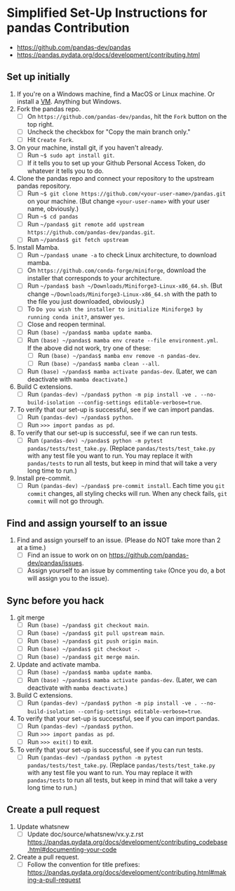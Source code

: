 # Simplified Set-Up Instructions for pandas Contribution

* https://github.com/pandas-dev/pandas
* https://pandas.pydata.org/docs/development/contributing.html

## Set up initially

1. If you're on a Windows machine, find a MacOS or Linux machine. Or install a [VM](https://www.virtualbox.org/). Anything but Windows.
1. Fork the pandas repo.
	* [ ] On `https://github.com/pandas-dev/pandas`, hit the `Fork` button on the top right.
	* [ ] Uncheck the checkbox for "Copy the main branch only."
	* [ ] Hit `Create Fork`.
1. On your machine, install git, if you haven't already.
	* [ ] Run `~$ sudo apt install git`.
	* [ ] If it tells you to set up your Github Personal Access Token, do whatever it tells you to do.
1. Clone the pandas repo and connect your repository to the upstream pandas repository.
	* [ ] Run `~$ git clone https://github.com/<your-user-name>/pandas.git` on your machine. (But change `<your-user-name>` with your user name, obviously.)
	* [ ] Run `~$ cd pandas`
	* [ ] Run `~/pandas$ git remote add upstream https://github.com/pandas-dev/pandas.git`.
	* [ ] Run `~/pandas$ git fetch upstream`
1. Install Mamba.
	* [ ] Run `~/pandas$ uname -a` to check Linux architecture, to download mamba.
	* [ ] On `https://github.com/conda-forge/miniforge`, download the installer that corresponds to your architecture.
	* [ ] Run `~/pandas$ bash ~/Downloads/Miniforge3-Linux-x86_64.sh`. (But change `~/Downloads/Miniforge3-Linux-x86_64.sh` with the path to the file you just downloaded, obviously.)
	* [ ] To `Do you wish the installer to initialize Miniforge3 by running conda init?`, answer `yes`.
	* [ ] Close and reopen terminal.
	* [ ] Run `(base) ~/pandas$ mamba update mamba`.
	* [ ] Run `(base) ~/pandas$ mamba env create --file environment.yml`.  
	If the above did not work, try one of these:
		* [ ] Run `(base) ~/pandas$ mamba env remove -n pandas-dev`.
		* [ ] Run `(base) ~/pandas$ mamba clean --all`.
	* [ ] Run `(base) ~/pandas$ mamba activate pandas-dev`. (Later, we can deactivate with `mamba deactivate`.)
1. Build C extensions.
	* [ ] Run `(pandas-dev) ~/pandas$ python -m pip install -ve . --no-build-isolation --config-settings editable-verbose=true`.
1. To verify that our set-up is successful, see if we can import pandas.
	* [ ] Run `(pandas-dev) ~/pandas$ python`.
	* [ ] Run `>>> import pandas as pd`.
1. To verify that our set-up is successful, see if we can run tests.
	* [ ] Run `(pandas-dev) ~/pandas$ python -m pytest pandas/tests/test_take.py`. (Replace `pandas/tests/test_take.py` with any test file you want to run. You may replace it with `pandas/tests` to run all tests, but keep in mind that will take a very long time to run.)
1. Install pre-commit.
	* [ ] Run `(pandas-dev) ~/pandas$ pre-commit install`. Each time you `git commit` changes, all styling checks will run. When any check fails, `git commit` will not go through.

## Find and assign yourself to an issue

1. Find and assign yourself to an issue. (Please do NOT take more than 2 at a time.)
	* [ ] Find an issue to work on on https://github.com/pandas-dev/pandas/issues.
	* [ ] Assign yourself to an issue by commenting `take` (Once you do, a bot will assign you to the issue).

## Sync before you hack

1. git merge
	* [ ] Run `(base) ~/pandas$ git checkout main`.
	* [ ] Run `(base) ~/pandas$ git pull upstream main`.
	* [ ] Run `(base) ~/pandas$ git push origin main`.
	* [ ] Run `(base) ~/pandas$ git checkout -`.
	* [ ] Run `(base) ~/pandas$ git merge main`.
1. Update and activate mamba.
	* [ ] Run `(base) ~/pandas$ mamba update mamba`.
	* [ ] Run `(base) ~/pandas$ mamba activate pandas-dev`. (Later, we can deactivate with `mamba deactivate`.)
1. Build C extensions.
	* [ ] Run `(pandas-dev) ~/pandas$ python -m pip install -ve . --no-build-isolation --config-settings editable-verbose=true`.
1. To verify that your set-up is successful, see if you can import pandas.
	* [ ] Run `(pandas-dev) ~/pandas$ python`.
	* [ ] Run `>>> import pandas as pd`.
	* [ ] Run `>>> exit()` to exit.
1. To verify that your set-up is successful, see if you can run tests.
	* [ ] Run `(pandas-dev) ~/pandas$ python -m pytest pandas/tests/test_take.py`. (Replace `pandas/tests/test_take.py` with any test file you want to run. You may replace it with `pandas/tests` to run all tests, but keep in mind that will take a very long time to run.)

## Create a pull request

1. Update whatsnew
	* [ ] Update doc/source/whatsnew/vx.y.z.rst https://pandas.pydata.org/docs/development/contributing_codebase.html#documenting-your-code
1. Create a pull request.
	* [ ] Follow the convention for title prefixes: https://pandas.pydata.org/docs/development/contributing.html#making-a-pull-request
